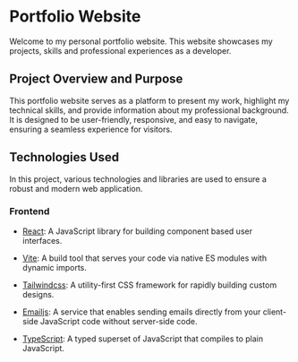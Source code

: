 # Portfolio Website

Welcome to my personal portfolio website. This website showcases my projects, skills and professional experiences as a developer.

## Project Overview and Purpose

This portfolio website serves as a platform to present my work, highlight my technical skills, and provide information about my professional background. It is designed to be user-friendly, responsive, and easy to navigate, ensuring a seamless experience for visitors.

## Technologies Used

In this project, various technologies and libraries are used to ensure a robust and modern web application.

### Frontend

- [React](https://www.npmjs.com/package/react): A JavaScript library for building component based user interfaces.

- [Vite](https://www.npmjs.com/package/vite): A build tool that serves your code via native ES modules with dynamic imports.

- [Tailwindcss](https://www.npmjs.com/package/tailwindcss): A utility-first CSS framework for rapidly building custom designs.

- [Emailjs](https://www.emailjs.com/): A service that enables sending emails directly from your client-side JavaScript code without server-side code.

- [TypeScript](https://www.typescriptlang.org/): A typed superset of JavaScript that compiles to plain JavaScript.
